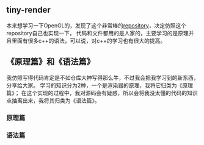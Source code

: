 ## tiny-render
本来想学习一下OpenGL的，发现了这个非常棒的[repository](https://github.com/ssloy/tinyrenderer/wiki)，决定仿照这个repository自己也实现一下，
代码和文件都用的是人家的，主要学习的是原理并且里面有很多c++的语法，可以说，对c++的学习也有很大的提高。

## 《原理篇》和《语法篇》
我仿照写得代码肯定是不如仓库大神写得那么牛，不过我会把我学习到的新东西，分享给大家。
学习的知识分为2种，一个是渲染器的原理，我将它归类为《原理篇》；
在这个实现的过程中，我对源码会有疑惑，所以会将我没太懂的代码的知识点抽离出来，我将其归类为《语法篇》。

### 原理篇

### 语法篇


